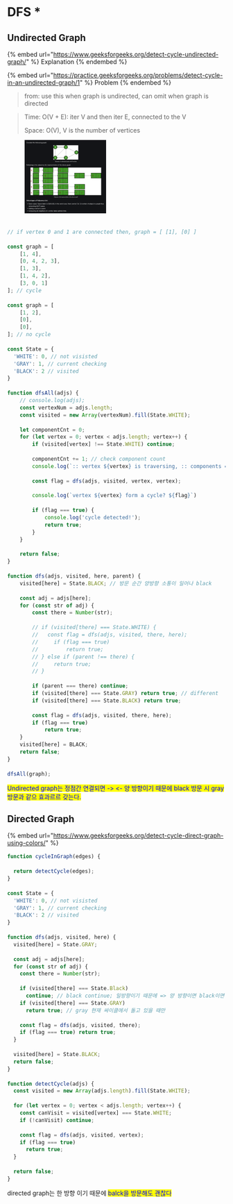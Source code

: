 # DFS \*

## Undirected Graph

{% embed url="https://www.geeksforgeeks.org/detect-cycle-undirected-graph/" %}
Explanation
{% endembed %}

{% embed url="https://practice.geeksforgeeks.org/problems/detect-cycle-in-an-undirected-graph/1" %}
Problem
{% endembed %}

> from: use this when graph is undirected, can omit when graph is directed

> Time: O(V + E): iter V and then iter E, connected to the V
>
> Space: O(V), V is the number of vertices

<figure><img src="../../../../.gitbook/assets/Screenshot 2023-06-05 at 13.26.22.png" alt="" width="188"><figcaption></figcaption></figure>



```javascript

// if vertex 0 and 1 are connected then, graph = [ [1], [0] ]

const graph = [
    [1, 4],
    [0, 4, 2, 3],
    [1, 3],
    [1, 4, 2],
    [3, 0, 1]
]; // cycle

const graph = [
    [1, 2],
    [0],
    [0],
]; // no cycle

const State = {
  'WHITE': 0, // not visisted
  'GRAY': 1, // current checking
  'BLACK': 2 // visited
}

function dfsAll(adjs) {
    // console.log(adjs);
    const vertexNum = adjs.length;
    const visited = new Array(vertexNum).fill(State.WHITE);
    
    let componentCnt = 0;
    for (let vertex = 0; vertex < adjs.length; vertex++) {
        if (visited[vertex] !== State.WHITE) continue;

        componentCnt += 1; // check component count
        console.log(`:: vertex ${vertex} is traversing, :: components = ${componentCnt}`);
         
        const flag = dfs(adjs, visited, vertex, vertex);
        
        console.log(`vertex ${vertex} form a cycle? ${flag}`)
        
        if (flag === true) {
            console.log('cycle detected!');
            return true;
        }
    }
    
    return false;
}

function dfs(adjs, visited, here, parent) {
    visited[here] = State.BLACK; // 방문 순간 양방향 소통이 일어나 black
    
    const adj = adjs[here];
    for (const str of adj) {
        const there = Number(str);
        
        // if (visited[there] === State.WHITE) {
        //   const flag = dfs(adjs, visited, there, here);
        //     if (flag === true) 
        //         return true;
        // } else if (parent !== there) {
        //     return true;
        // }
        
        if (parent === there) continue;
        if (visited[there] === State.GRAY) return true; // different        
        if (visited[there] === State.BLACK) return true;
        
        const flag = dfs(adjs, visited, there, here);
        if (flag === true)
            return true;
    }
    visited[here] = BLACK;
    return false;
}

dfsAll(graph);
```

<mark style="color:blue;">Undirected graph는 정점간 연결되면  -> <- 양 방향이기 때문에 black 방문 시 gray 방문과 같으 효과르르 갖는다.</mark>&#x20;

## Directed Graph

{% embed url="https://www.geeksforgeeks.org/detect-cycle-direct-graph-using-colors/" %}

```javascript
function cycleInGraph(edges) {
  
  return detectCycle(edges);
}

const State = {
  'WHITE': 0, // not visisted
  'GRAY': 1, // current checking
  'BLACK': 2 // visited
}

function dfs(adjs, visited, here) {
  visited[here] = State.GRAY;

  const adj = adjs[here];
  for (const str of adj) {
    const there = Number(str);
    
    if (visited[there] === State.Black) 
      continue; // black continue; 일방향이기 때문에 => 양 방향이면 black이면 현재로 넘어온 기억이 있다.
    if (visited[there] === State.GRAY) 
      return true; // gray 현재 싸이클에서 돌고 있을 때만

    const flag = dfs(adjs, visited, there);
    if (flag === true) return true;
  }

  visited[here] = State.BLACK;
  return false;
}

function detectCycle(adjs) {
  const visited = new Array(adjs.length).fill(State.WHITE);

  for (let vertex = 0; vertex < adjs.length; vertex++) {
    const canVisit = visited[vertex] === State.WHITE;
    if (!canVisit) continue;
    
    const flag = dfs(adjs, visited, vertex);
    if (flag === true) 
      return true;
  }

  return false;
}

```

directed graph는 한 방향 이기 때문에 <mark style="color:blue;">balck을 방문해도 괜찮다</mark>
